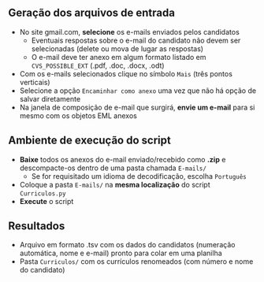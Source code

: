 ## Geração dos arquivos de entrada
* No site gmail.com, **selecione** os e-mails enviados pelos candidatos
    * Eventuais respostas sobre o e-mail do candidato não devem ser selecionadas (delete ou mova de lugar as respostas)
    * O e-mail deve ter anexo em algum formato listado em ```CVS_POSSIBLE_EXT``` (.pdf, .doc, .docx, .odt)
* Com os e-mails selecionados clique no símbolo ```Mais``` (três pontos verticais)
* Selecione a opção ```Encaminhar como anexo``` uma vez que não há opção de salvar diretamente
* Na janela de composição de e-mail que surgirá, **envie um e-mail** para si mesmo com os objetos EML anexos

## Ambiente de execução do script
* **Baixe** todos os anexos do e-mail enviado/recebido como **.zip** e descompacte-os dentro de uma pasta chamada ```E-mails/```
    * Se for requisitado um idioma de decodificação, escolha ```Português```
* Coloque a pasta ```E-mails/``` na **mesma localização** do script ```Curriculos.py```
* **Execute** o script

## Resultados
* Arquivo em formato .tsv com os dados do candidatos (numeração automática, nome e e-mail) pronto para colar em uma planilha
* Pasta ```Curriculos/``` com os currículos renomeados (com número e nome do candidato)